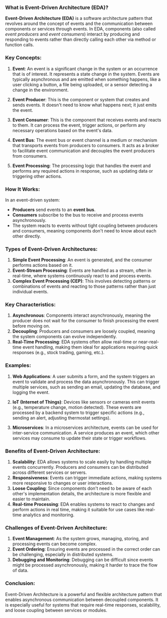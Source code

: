 ### **What is Event-Driven Architecture (EDA)?**

**Event-Driven Architecture (EDA)** is a software architecture pattern that revolves around the concept of events and the communication between components or services through events. In EDA, components (also called *event producers* and *event consumers*) interact by producing and responding to events rather than directly calling each other via method or function calls.

### **Key Concepts:**
1. **Event**: An event is a significant change in the system or an occurrence that is of interest. It represents a state change in the system. Events are typically asynchronous and are emitted when something happens, like a user clicking a button, a file being uploaded, or a sensor detecting a change in the environment.
   
2. **Event Producer**: This is the component or system that creates and sends events. It doesn't need to know what happens next; it just emits the event.
   
3. **Event Consumer**: This is the component that receives events and reacts to them. It can process the event, trigger actions, or perform any necessary operations based on the event's data.

4. **Event Bus**: The event bus or event channel is a medium or mechanism that transports events from producers to consumers. It acts as a broker to facilitate event communication and decouples the event producers from consumers.

5. **Event Processing**: The processing logic that handles the event and performs any required actions in response, such as updating data or triggering other actions.

### **How It Works:**
In an event-driven system:
- **Producers** send events to an **event bus**.
- **Consumers** subscribe to the bus to receive and process events asynchronously.
- The system reacts to events without tight coupling between producers and consumers, meaning components don't need to know about each other directly.

### **Types of Event-Driven Architectures**:
1. **Simple Event Processing**: An event is generated, and the consumer performs actions based on it.
2. **Event-Stream Processing**: Events are handled as a stream, often in real-time, where systems continuously react to and process events.
3. **Complex Event Processing (CEP)**: This involves detecting patterns or combinations of events and reacting to those patterns rather than just individual events.

### **Key Characteristics**:
1. **Asynchronous**: Components interact asynchronously, meaning the producer does not wait for the consumer to finish processing the event before moving on.
2. **Decoupling**: Producers and consumers are loosely coupled, meaning the system components can evolve independently.
3. **Real-Time Processing**: EDA systems often allow real-time or near-real-time event handling, making them ideal for applications requiring quick responses (e.g., stock trading, gaming, etc.).

### **Examples**:
1. **Web Applications**: A user submits a form, and the system triggers an event to validate and process the data asynchronously. This can trigger multiple services, such as sending an email, updating the database, and logging the event.
   
2. **IoT (Internet of Things)**: Devices like sensors or cameras emit events (e.g., temperature change, motion detected). These events are processed by a backend system to trigger specific actions (e.g., sending an alert, adjusting thermostat settings).

3. **Microservices**: In a microservices architecture, events can be used for inter-service communication. A service produces an event, which other services may consume to update their state or trigger workflows.

### **Benefits of Event-Driven Architecture**:
1. **Scalability**: EDA allows systems to scale easily by handling multiple events concurrently. Producers and consumers can be distributed across different services or servers.
2. **Responsiveness**: Events can trigger immediate actions, making systems more responsive to changes or user interactions.
3. **Loose Coupling**: Since components don't need to be aware of each other's implementation details, the architecture is more flexible and easier to maintain.
4. **Real-time Processing**: EDA enables systems to react to changes and perform actions in real time, making it suitable for use cases like real-time analytics and monitoring.

### **Challenges of Event-Driven Architecture**:
1. **Event Management**: As the system grows, managing, storing, and processing events can become complex.
2. **Event Ordering**: Ensuring events are processed in the correct order can be challenging, especially in distributed systems.
3. **Debugging and Monitoring**: Debugging can be difficult since events might be processed asynchronously, making it harder to trace the flow of data.

### **Conclusion**:
Event-Driven Architecture is a powerful and flexible architecture pattern that enables asynchronous communication between decoupled components. It is especially useful for systems that require real-time responses, scalability, and loose coupling between services or modules.